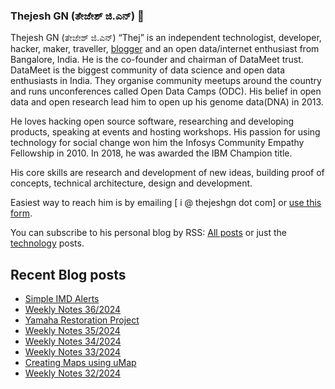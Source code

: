 ### Thejesh GN (ತೇಜೇಶ್ ಜಿ.ಎನ್) 👋

Thejesh GN (ತೇಜೇಶ್ ಜಿ.ಎನ್) “Thej” is an independent technologist, developer, hacker, maker, traveller, [blogger](https://thejeshgn.com/) and an open data/internet enthusiast from Bangalore, India. He is the co-founder and chairman of DataMeet trust. DataMeet is the biggest community of data science and open data enthusiasts in India. They organise community meetups around the country and runs unconferences called Open Data Camps (ODC). His belief in open data and open research lead him to open up his genome data(DNA) in 2013.

He loves hacking open source software, researching and developing products, speaking at events and hosting workshops. His passion for using technology for social change won him the Infosys Community Empathy Fellowship in 2010. In 2018, he was awarded the IBM Champion title.

His core skills are research and development of new ideas, building proof of concepts, technical architecture, design and development.

Easiest way to reach him is by emailing [ i @ thejeshgn dot com] or [use this form](https://thejeshgn.com/contact/).

You can subscribe to his personal blog by RSS: [All posts](https://feeds.thejeshgn.com/thejeshgn) or just the [technology](https://feeds.thejeshgn.com/technology) posts.

## Recent Blog posts
<!-- BLOG-POST-LIST:START -->
- [Simple IMD Alerts](https://thejeshgn.com/2024/09/11/simple-imd-alerts/)
- [Weekly Notes 36/2024](https://thejeshgn.com/2024/09/06/weekly-notes-36-2024/)
- [Yamaha Restoration Project](https://thejeshgn.com/2024/08/31/yamaha-restoration-project/)
- [Weekly Notes 35/2024](https://thejeshgn.com/2024/08/30/weekly-notes-35-2024/)
- [Weekly Notes 34/2024](https://thejeshgn.com/2024/08/23/weekly-notes-34-2024/)
- [Weekly Notes 33/2024](https://thejeshgn.com/2024/08/16/weekly-notes-33-2024/)
- [Creating Maps using uMap](https://thejeshgn.com/2024/08/14/creating-maps-using-umap/)
- [Weekly Notes 32/2024](https://thejeshgn.com/2024/08/09/weekly-notes-32-2024/)
<!-- BLOG-POST-LIST:END -->
